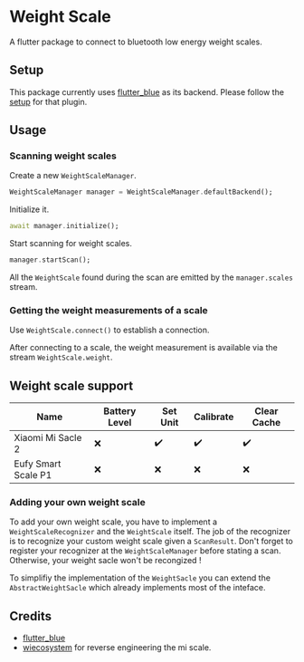 # Weight Scale

A flutter package to connect to bluetooth low energy weight scales.

## Setup

This package currently uses [flutter_blue](https://pub.dev/packages/flutter_blue) as its backend. 
Please follow the [setup](https://pub.dev/packages/flutter_blue#setup) for that plugin.

## Usage
### Scanning weight scales

Create a new `WeightScaleManager`.
```Dart
WeightScaleManager manager = WeightScaleManager.defaultBackend();
```

Initialize it.
```Dart
await manager.initialize();
```

Start scanning for weight scales.
```Dart
manager.startScan();
```

All the `WeightScale` found during the scan are emitted by the `manager.scales` stream.

### Getting the weight measurements of a scale
Use `WeightScale.connect()` to establish a connection.

After connecting to a scale, the weight measurement is available via the stream `WeightScale.weight`.

## Weight scale support

| Name | Battery Level | Set Unit | Calibrate | Clear Cache |
|---|---|---|---|---|
| Xiaomi Mi Sacle 2 | :x: | :heavy_check_mark: | :heavy_check_mark: | :heavy_check_mark: |
| Eufy Smart Scale P1 | :x: | :x: | :x: | :x: |

### Adding your own weight scale
To add your own weight scale, you have to implement a `WeightScaleRecognizer`
and the `WeightScale` itself. The job of the recognizer is to recognize your
custom weight scale given a `ScanResult`. Don't forget to register your
recognizer at the `WeightScaleManager` before stating a scan. Otherwise, your 
weight sacle won't be recongized !

To simplifiy the implementation of the `WeightSacle` you can extend the
`AbstractWeightSacle` which already implements most of the inteface.

## Credits
- [flutter_blue](https://pub.dev/packages/flutter_blue)
- [wiecosystem](https://github.com/wiecosystem/Bluetooth/blob/master/doc/devices/huami.health.scale2.md) for reverse engineering the mi scale.
